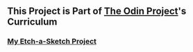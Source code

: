 ## This Project is Part of [The Odin Project](https://www.theodinproject.com/)'s Curriculum

### [My Etch-a-Sketch Project](https://junol-dev.github.io/etch-a-sketch/)

